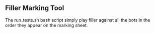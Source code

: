 ## Filler Marking Tool

The run_tests.sh bash script simply play filler against all the bots in the order
they appear on the marking sheet.
